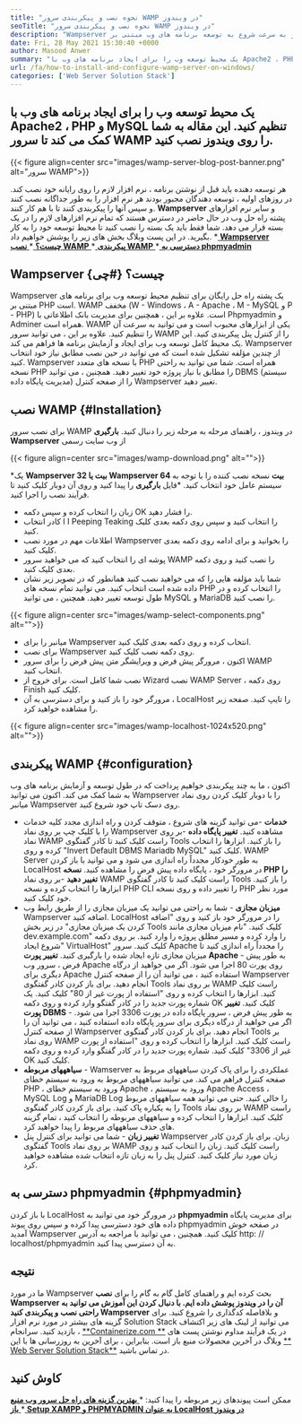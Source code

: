 ```yaml
---
title: "نحوه نصب و پیکربندی سرور WAMP در ویندوز" 
seoTitle: "نحوه نصب و پیکربندی سرور WAMP در ویندوز" 
description: "Wampserver را روی ویندوز نصب کرده و به سرعت شروع به توسعه برنامه های وب مبتنی بر PHP کنید. سرور WAMP برای هر دو ویندوز 32 و 64 بیت در دسترس است." 
date: Fri, 28 May 2021 15:30:40 +0000
author: Masood Anwer
summary: "یک محیط توسعه وب را برای ایجاد برنامه های وب با Apache2 ، PHP و MySQL تنظیم کنید. این مقاله به شما کمک می کند تا سرور WAMP را روی ویندوز نصب کنید." 
url: /fa/how-to-install-and-configure-wamp-server-on-windows/
categories: ['Web Server Solution Stack']
---
```


## یک محیط توسعه وب را برای ایجاد برنامه های وب با Apache2 ، PHP و MySQL تنظیم کنید. این مقاله به شما کمک می کند تا سرور WAMP را روی ویندوز نصب کنید.

{{< figure align=center src="images/wamp-server-blog-post-banner.png" alt="سرور WAMP">}}

هر توسعه دهنده باید قبل از نوشتن برنامه ، نرم افزار لازم را روی رایانه خود نصب کند. در روزهای اولیه ، توسعه دهندگان مجبور بودند هر نرم افزار را به طور جداگانه نصب کنند و سپس آنها را پیکربندی کنند تا با هم کار کنند.  **Wampserver**  و سایر نرم افزارهای پشته راه حل وب در حال حاضر در دسترس هستند که تمام نرم افزارهای لازم را در یک بسته قرار می دهد. شما فقط باید یک بسته را نصب کنید تا محیط توسعه خود را به کار بگیرید.
در این پست وبلاگ بخش های زیر را پوشش خواهیم داد.
  *[ **Wampserver چیست؟** ][1]
  *[ **نصب WAMP** ][2]
  *[ **پیکربندی WAMP** ][3]
  *[ **دسترسی به phpmyadmin** ][4]

## Wampserver چیست؟   {#چی}
Wampserver یک پشته راه حل رایگان برای تنظیم محیط توسعه وب برای برنامه های مبتنی بر PHP است. WAMP مخفف (W - Windows ، A - Apache ، M - MySQL و P - PHP) است. علاوه بر این ، همچنین برای مدیریت بانک اطلاعاتی با Phpmyadmin و Adminer همراه است. WAMP یکی از ابزارهای محبوب است و می توانید به سرعت آن را تنظیم کنید. علاوه بر این ، می توانید سرور WAMP را از کنترل پنل پیکربندی کنید. این یک محیط کامل توسعه وب برای ایجاد و آزمایش برنامه ها فراهم می کند. Wampserver از چندین مؤلفه تشکیل شده است که می توانید در حین نصب مطابق نیاز خود انتخاب کنید. Wampserver با نسخه های متعدد PHP همراه است. شما می توانید به راحتی نسخه PHP را مطابق با نیاز پروژه خود تغییر دهید. همچنین ، می توانید DBMS (سیستم مدیریت پایگاه داده) را از صفحه کنترل Wampserver تغییر دهید.

## نصب WAMP   {#Installation}
برای نصب سرور WAMP در ویندوز ، راهنمای مرحله به مرحله زیر را دنبال کنید.
   **بارگیری Wampserver**  از وب سایت رسمی

{{< figure align=center src="images/wamp-download.png" alt="">}}

  *یک **Wampserver 32 بیت  **یا**   Wampserver 64 بیت** نسخه نصب کننده را با توجه به سیستم عامل خود انتخاب کنید.
  *فایل  **بارگیری**  را پیدا کنید و روی آن دوبار کلیک کنید تا فرآیند نصب را اجرا کنید.
  * زبان را انتخاب کرده و سپس دکمه OK را فشار دهید.
  * کادر انتخاب I I Peeping Teaking را انتخاب کنید و سپس روی دکمه بعدی کلیک کنید.
  * اطلاعات مهم در مورد نصب Wampserver را بخوانید و برای ادامه روی دکمه بعدی کلیک کنید.
  * پوشه ای را انتخاب کنید که می خواهید سرور WAMP را نصب کنید و روی دکمه بعدی کلیک کنید.
  * شما باید مؤلفه هایی را که می خواهید نصب کنید همانطور که در تصویر زیر نشان داده شده است انتخاب کنید. می توانید تمام نسخه های PHP را انتخاب کرده و در طول توسعه تغییر دهید. همچنین ، می توانید MySQL و MariaDB را نصب کنید.

{{< figure align=center src="images/wamp-select-components.png" alt="">}}

  * میانبر را برای Wampserver انتخاب کرده و روی دکمه بعدی کلیک کنید.
  * برای نصب Wampserver روی دکمه نصب کلیک کنید.
  * اکنون ، مرورگر پیش فرض و ویرایشگر متن پیش فرض را برای سرور WAMP انتخاب کنید.
  * نصب شما کامل است. برای خروج از Wizard نصب WAMP Server ، روی دکمه Finish کلیک کنید.
  * مرورگر خود را باز کنید و برای دسترسی به آن ، LocalHost را تایپ کنید. صفحه زیر را مشاهده خواهید کرد.

{{< figure align=center src="images/wamp-localhost-1024x520.png" alt="">}}


## پیکربندی WAMP   {#configuration}
اکنون ، ما به چند پیکربندی خواهیم پرداخت که در طول توسعه و آزمایش برنامه های وب به شما کمک می کند. اکنون می توانید Wampserver را با دوبار کلیک کردن روی نماد میانبر Wampserver روی دسک تاپ خود شروع کنید.
  * **خدمات** -می توانید گزینه های شروع ، متوقف کردن و راه اندازی مجدد کلیه خدمات را با کلیک چپ بر روی نماد Wampserver مشاهده کنید.
   **تغییر پایگاه داده** -بر روی نماد WAMP راست کلیک کنید تا کادر گفتگوی Tools را باز کنید. ابزارها را انتخاب کرده و روی "Invert Default DBMS Mariadb MySQL" کلیک کنید. WAMP Server به طور خودکار مجدداً راه اندازی می شود و می توانید با باز کردن LocalHost در مرورگر خود ، پایگاه داده پیش فرض را مشاهده کنید.
   **نسخه PHP را تغییر دهید** -بر روی نماد WAMP راست کلیک کنید تا کادر گفتگوی Tools را باز کنید. ابزارها را انتخاب کرده و نسخه PHP CLI را تغییر داده و روی نسخه PHP مورد نظر خود کلیک کنید.
  * **میزبان مجازی**  - شما به راحتی می توانید یک میزبان مجازی را از طریق رابط وب Wampserver اضافه کنید. LocalHost را در مرورگر خود باز کنید و روی "اضافه کردن یک میزبان مجازی" در زیر بخش Tools کلیک کنید. "نام میزبان مجازی مانند dev.example.com" را وارد کرده و مسیر مطلق پروژه را وارد کنید. بر روی دکمه "شروع ایجاد VirtualHost" کلیک کنید. سرور Apache را مجدداً راه اندازی کنید تا میزبان مجازی تازه ایجاد شده را بارگیری کنید.
   **تغییر پورت Apache**  - به طور پیش فرض ، سرور وب Apache روی پورت 80 اجرا می شود. اگر می خواهید از درگاه دیگری برای Apache استفاده کنید ، می توانید آن را از صفحه کنترل Wampserver انجام دهید. برای باز کردن کادر گفتگوی Tools بر روی نماد WAMP راست کلیک کنید. ابزارها را انتخاب کرده و روی "استفاده از پورت غیر از 80" کلیک کنید. یک شماره پورت جدید را در کادر گفتگو وارد کرده و روی دکمه OK کلیک کنید.
   **تغییر پورت DBMS**  - به طور پیش فرض ، سرور پایگاه داده در پورت 3306 اجرا می شود. اگر می خواهید از درگاه دیگری برای سرور پایگاه داده استفاده کنید ، می توانید آن را از صفحه کنترل Wampserver انجام دهید. برای باز کردن کادر گفتگوی Tools بر روی نماد WAMP راست کلیک کنید. ابزارها را انتخاب کرده و روی "استفاده از پورت غیر از 3306" کلیک کنید. شماره پورت جدید را در کادر گفتگو وارد کرده و روی دکمه OK کلیک کنید.
  * **سیاهههای مربوطه**  - Wamserver عملکردی را برای پاک کردن سیاهههای مربوط به صفحه کنترل فراهم می کند. می توانید سیاهههای مربوط به ورود به سیستم خطای PHP ، ورود به سیستم خطای Apache ، ورود به سیستم Apache Access ، MySQL Log و MariaDB Log را خالی کنید. حتی می توانید همه سیاهههای مربوط را به یکباره پاک کنید. برای باز کردن کادر گفتگوی Tools بر روی نماد WAMP راست کلیک کنید. ابزارها را انتخاب کرده و سیاهههای مربوطه را انتخاب کنید ، تمام گزینه های حذف سیاهههای مربوط را پیدا خواهید کرد.
  * **تغییر زبان**  - شما می توانید برای کنترل پنل Wampserver زبان. برای باز کردن کادر گفتگوی Tools بر روی نماد WAMP راست کلیک کنید. زبان را انتخاب کنید و روی زبان مورد نیاز کلیک کنید. کنترل پنل را به زبان تازه انتخاب شده مشاهده خواهید کرد.

## دسترسی به phpmyadmin   {#phpmyadmin}
با باز کردن LocalHost در مرورگر خود می توانید به  **phpmyadmin**  برای مدیریت پایگاه داده های خود دسترسی پیدا کرده و سپس روی پیوند phpmyadmin در صفحه خوش آمدید Wampserver کلیک کنید. همچنین ، می توانید با مراجعه به آدرس http: // localhost/phpmyadmin به آن دسترسی پیدا کنید.

## نتیجه
ما در مورد Wampserver بحث کرده ایم و راهنمای کامل گام به گام را برای **نصب Wampserver  **آن را در ویندوز پوشش داده ایم. با دنبال کردن این آموزش می توانید به راحتی نصب و پیکربندی کنید**   Wampserver** و بلافاصله کدگذاری را شروع کنید. برای گزینه های بیشتر در مورد نرم افزار Solution Stack می توانید از لینک های زیر اکتشاف بازدید کنید.
سرانجام ، [**Containerize.com **][5] در یک فرآیند مداوم نوشتن پست های وبلاگ در آخرین محصولات منبع باز است. بنابراین ، برای آخرین به روزرسانی ها با این [**  Web Server Solution Stack**][6] در تماس باشید.

## کاوش کنید
ممکن است پیوندهای زیر مربوطه را پیدا کنید:
  *[ **بهترین گزینه های راه حل سرور وب منبع باز** ][7]
  *[ **Setup XAMPP و PHPMYADMIN به عنوان LocalHost در ویندوز** ][8]

  
[1]: #What
[2]: #Installation
[3]: #Configuration
[4]: #phpMyAdmin
[5]: https://containerize.com
[6]: https://blog.containerize.com/category/web-server-solution-stack/
[7]: https://products.containerize.com/solution-stack/
[8]: https://blog.containerize.com/database-management-software/how-to-setup-xampp-and-phpmyadmin-as-localhost-on-windows/
